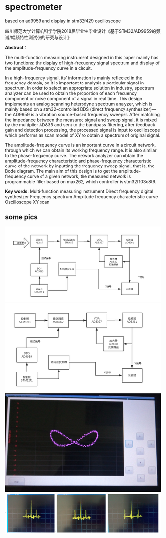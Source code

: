 # spectrometer
based on ad9959 and display in stm32f429  oscilloscope

四川师范大学计算机科学学院2018届毕业生毕业设计《基于STM32/AD9959的频谱/幅频特性测试仪的研究与设计》

**Abstract**：

  The multi-function measuring instrument designed in this paper mainly has two functions: the display of high-frequency signal spectrum and display of the amplitude-frequency curve in a circuit.
  
  In a high-frequency signal, its’ information is mainly reflected in the frequency domain, so it is important to analysis a particular signal in spectrum. In order to select an appropriate solution in industry, spectrum analyzer can be used to obtain the proportion of each frequency component or noise component of a signal in real time.  This design implements an analog scanning heterodyne spectrum analyzer, which is mainly based on a stm32-controlled DDS (direct frequency synthesizer)—the AD9959 is a vibration source-based frequency sweeper. After matching the impedance between the measured signal and sweep signal, it is mixed by the multiplier AD835 and sent to the bandpass filtering, after feedback gain and detection processing, the processed signal is input to oscilloscope which performs an scan model of XY to obtain a spectrum of original signal.
  
  The amplitude-frequency curve is an important curve in a circuit network, through which we can obtain its working frequency range. It is also similar to the phase-frequency curve. The network analyzer can obtain the amplitude-frequency characteristic and phase-frequency characteristic curve of the network by inputting the frequency sweep signal, that is, the Bode diagram. The main aim of this design is to get the amplitude-frequency curve of a given network, the measured network is programmable filter based on max262, which controller is stm32f103c8t6.

**Key words**: Multi-function measuring instrument  Direct frequency digital synthesizer  Frequency spectrum  Amplitude frequency characteristic curve  Oscilloscope  XY scan

##  some pics

![](https://github.com/xdr940/spectrometer/raw/master/pics/pic2.png)
![](https://github.com/xdr940/spectrometer/raw/master/pics/pic3.png)
![](https://github.com/xdr940/spectrometer/raw/master/pics/pic6.png)
![](https://github.com/xdr940/spectrometer/raw/master/pics/pic8.png)
